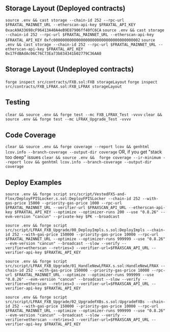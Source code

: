 ## Storage Layout (Deployed contracts)
```source .env && cast storage --chain-id 252 --rpc-url $FRAXTAL_MAINNET_URL --etherscan-api-key $FRAXTAL_API_KEY 0xacA9A33698cF96413A40A4eB9E87906ff40fC6CA``` <!-- frxUSD (ex FRAX) -->
```source .env && cast storage --chain-id 252 --rpc-url $FRAXTAL_MAINNET_URL --etherscan-api-key $FRAXTAL_API_KEY 0xfc00000000000000000000000000000000000002```
```source .env && cast storage --chain-id 252 --rpc-url $FRAXTAL_MAINNET_URL --etherscan-api-key $FRAXTAL_API_KEY 0x17FdBAdAc06C76C73Ea73b834341b02779C36AA0```

## Storage Layout (Undeployed contracts)
```forge inspect src/contracts/FXB.sol:FXB storageLayout```
```forge inspect src/contracts/FXB_LFRAX.sol:FXB_LFRAX storageLayout```

## Testing
<!-- LFRAX upgrade only -->
```clear && source .env && forge test --mc FXB_LFRAX_Test -vvvv```
```clear && source .env && forge test --mc LFRAX_Upgrade_Test -vvvv``` 

## Code Coverage
```clear && source .env && forge coverage --report lcov && genhtml lcov.info --branch-coverage --output-dir coverage```
OR, if you get "stack too deep" issues
```clear && source .env &&  forge coverage --ir-minimum --report lcov && genhtml lcov.info --branch-coverage --output-dir coverage```

## Deploy Examples
<!-- Fraxtal -->
```source .env && forge script src/script/VestedFXS-and-Flox/DeployFPISLocker.s.sol:DeployFPISLocker --chain-id 252 --with-gas-price 15000 --priority-gas-price 1000 --rpc-url $FRAXTAL_MAINNET_URL --verifier-url $FRAXSCAN_API_URL --etherscan-api-key $FRAXTAL_API_KEY --optimize --optimizer-runs 200 --use "0.8.26" --evm-version "cancun" --private-key $PK --broadcast```


<!-- LFRAX FXB Upgrade L2 (IRL Prod) -->
<!-- ================================================================== -->
<!-- 00 -->
```source .env && forge script src/script/LFRAX_FXB_Upgrade/00_DeployImpls.s.sol:DeployImpls --chain-id 252 --with-gas-price 150000 --priority-gas-price 10000 --rpc-url $FRAXTAL_MAINNET_URL --optimize --optimizer-runs 999999 --use "0.8.26" --evm-version "cancun" --broadcast --slow --verify --verifier=etherscan --retries=3 --verifier-url=$FRAXSCAN_API_URL --verifier-api-key $FRAXTAL_API_KEY```
<!-- 01 -->
```source .env && forge script src/script/LFRAX_FXB_Upgrade/01_HandleNewLFRAX.s.sol:HandleNewLFRAX --chain-id 252 --with-gas-price 150000 --priority-gas-price 10000 --rpc-url $FRAXTAL_MAINNET_URL --optimize --optimizer-runs 999999 --use "0.8.26" --evm-version "cancun" --broadcast --slow --verify --verifier=etherscan --retries=3 --verifier-url=$FRAXSCAN_API_URL --verifier-api-key $FRAXTAL_API_KEY```
<!-- 02 -->
```source .env && forge script src/script/LFRAX_FXB_Upgrade/02_UpgradeFXBs.s.sol:UpgradeFXBs --chain-id 252 --with-gas-price 150000 --priority-gas-price 10000 --rpc-url $FRAXTAL_MAINNET_URL --optimize --optimizer-runs 999999 --use "0.8.26" --evm-version "cancun" --broadcast --slow --verify --verifier=etherscan --retries=3 --verifier-url=$FRAXSCAN_API_URL --verifier-api-key $FRAXTAL_API_KEY```